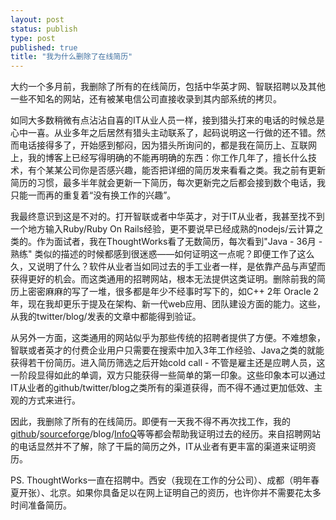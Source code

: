 ```yaml
--- 
layout: post
status: publish
type: post
published: true
title: "我为什么删除了在线简历"
---
```

大约一个多月前，我删除了所有的在线简历，包括中华英才网、智联招聘以及其他一些不知名的网站，还有被某电信公司直接收录到其内部系统的拷贝。

如同大多数稍微有点沾沾自喜的IT从业人员一样，接到猎头打来的电话的时候总是心中一喜。从业多年之后居然有猎头主动联系了，起码说明这一行做的还不错。然而电话接得多了，开始感到郁闷，因为猎头所询问的，都是我在简历上、互联网上，我的博客上已经写得明确的不能再明确的东西：你工作几年了，擅长什么技术，有个某某公司你是否感兴趣，能否把详细的简历发来看看之类。我之前有更新简历的习惯，最多半年就会更新一下简历，每次更新完之后都会接到数个电话，我只能一而再的重复着“没有换工作的兴趣”。

我最终意识到这是不对的。打开智联或者中华英才，对于IT从业者，我甚至找不到一个地方输入Ruby/Ruby On Rails经验，更不要说早已经成熟的nodejs/云计算之类的。作为面试者，我在ThoughtWorks看了无数简历，每次看到"Java - 36月 - 熟练" 类似的描述的时候都感到很迷惑——如何证明这一点呢？即便工作了这么久，又说明了什么？软件从业者当如同过去的手工业者一样，是依靠产品与声望而获得更好的机会。而这类通用的招聘网站，根本无法提供这类证明。删除前我的简历上密密麻麻的写了一堆，很多都是年少不经事时写下的，如C++ 2年 Oracle 2年，现在我却更乐于提及在架构、新一代web应用、团队建设方面的能力。这些，从我的twitter/blog/发表的文章中都能得到验证。

从另外一方面，这类通用的网站似乎为那些传统的招聘者提供了方便。不难想象，智联或者英才的付费企业用户只需要在搜索中加入3年工作经验、Java之类的就能获得若干份简历。进入简历筛选之后开始cold call - 不管是雇主还是应聘人员，这一阶段显得如此的单调，双方只能获得一些简单的第一印象。这些印象本可以通过IT从业者的github/twitter/blog之类所有的渠道获得，而不得不通过更加低效、主观的方式来进行。

因此，我删除了所有的在线简历。即便有一天我不得不再次找工作，我的<a href="http://github.com/mechiland/">github</a>/<a href="http://sourceforge.net/users/mechiland">sourceforge</a>/blog/<a href="http://www.infoq.com/cn/author/%E9%99%88%E9%87%91%E6%B4%B2">InfoQ</a>等等都会帮助我证明过去的经历。来自招聘网站的电话显然并不了解，除了干扁的简历之外，IT从业者有更丰富的渠道来证明资历。

PS. ThoughtWorks一直在招聘中。西安（我现在工作的分公司）、成都（明年春夏开张）、北京。如果你具备足以在网上证明自己的资历，也许你并不需要花太多时间准备简历。






